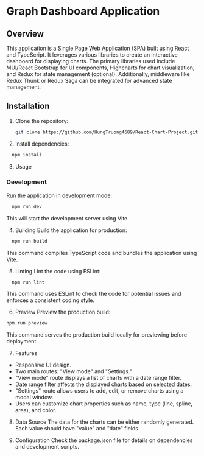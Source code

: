# Graph Dashboard Application

## Overview

This application is a Single Page Web Application (SPA) built using React and TypeScript. It leverages various libraries to create an interactive dashboard for displaying charts. The primary libraries used include MUI/React Bootstrap for UI components, Highcharts for chart visualization, and Redux for state management (optional). Additionally, middleware like Redux Thunk or Redux Saga can be integrated for advanced state management.

## Installation

1. Clone the repository:

    ```bash
    git clone https://github.com/HungTruong4689/React-Chart-Project.git

    ```

2. Install dependencies:

```bash
  npm install
```

3. Usage

### Development

Run the application in development mode:

```bash
  npm run dev
```

This will start the development server using Vite.

4. Building
   Build the application for production:

```bash
  npm run build
```

This command compiles TypeScript code and bundles the application using Vite.

5. Linting
   Lint the code using ESLint:

```bash
  npm run lint
```

This command uses ESLint to check the code for potential issues and enforces a consistent coding style.

6. Preview
   Preview the production build:

```bash
npm run preview
```

This command serves the production build locally for previewing before deployment.

7. Features

-   Responsive UI design.
-   Two main routes: "View mode" and "Settings."
-   "View mode" route displays a list of charts with a date range filter.
-   Date range filter affects the displayed charts based on selected dates.
-   "Settings" route allows users to add, edit, or remove charts using a modal window.
-   Users can customize chart properties such as name, type (line, spline, area), and color.

8.  Data Source
    The data for the charts can be either randomly generated. Each value should have "value" and "date" fields.

9.  Configuration
    Check the package.json file for details on dependencies and development scripts.
